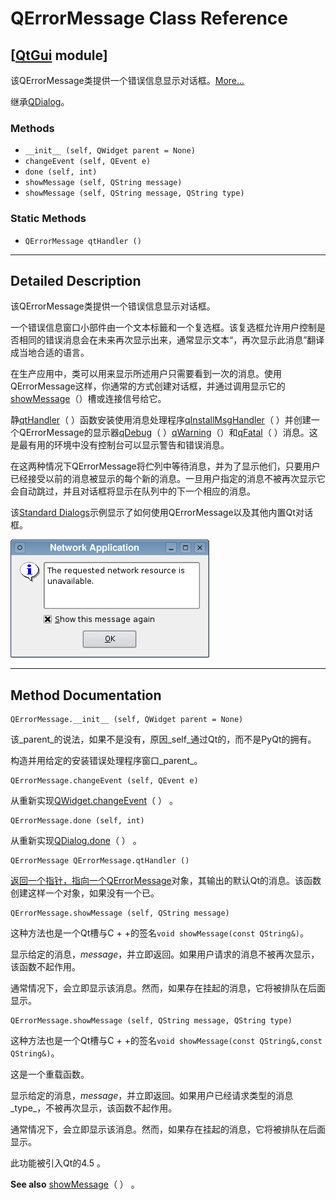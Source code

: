 # QErrorMessage Class Reference

## [[QtGui](index.htm) module]

该QErrorMessage类提供​​一个错误信息显示对话框。[More...](#details)

继承[QDialog](qdialog.html)。

### Methods

*   `__init__ (self, QWidget parent = None)`
*   `changeEvent (self, QEvent e)`
*   `done (self, int)`
*   `showMessage (self, QString message)`
*   `showMessage (self, QString message, QString type)`

### Static Methods

*   `QErrorMessage qtHandler ()`

* * *

## Detailed Description

该QErrorMessage类提供​​一个错误信息显示对话框。

一个错误信息窗口小部件由一个文本标籤和一个复选框。该复选框允许用户控制是否相同的错误消息会在未来再次显示出来，通常显示文本“，再次显示此消息”翻译成当地合适的语言。

在生产应用中，类可以用来显示所述用户只需要看到一次的消息。使用QErrorMessage这样，你通常的方式创建对话框，并通过调用显示它的[showMessage](qerrormessage.html#showMessage)（）槽或连接信号给它。

静[qtHandler](qerrormessage.html#qtHandler)（ ）函数安装使用消息处理程序[qInstallMsgHandler](index.htm#qInstallMsgHandler)（ ）并创建一个QErrorMessage的显示器[qDebug](index.htm#qDebug)（ ）[qWarning](index.htm#qWarning)（）和[qFatal](index.htm#qFatal)（ ）消息。这是最有用的环境中没有控制台可以显示警告和错误消息。

在这两种情况下QErrorMessage将伫列中等待消息，并为了显示他们，只要用户已经接受以前的消息被显示的每个新的消息。一旦用户指定的消息不被再次显示它会自动跳过，并且对话框将显示在队列中的下一个相应的消息。

该[Standard Dialogs](index.htm)示例显示了如何使用QErrorMessage以及其他内置Qt对话框。

![](../img/qerrormessage.png)

* * *

## Method Documentation

```
QErrorMessage.__init__ (self, QWidget parent = None)
```

该_parent_的说法，如果不是没有，原因_self_通过Qt的，而不是PyQt的拥有。

构造并用给定的安装错误处理程序窗口_parent_。

```
QErrorMessage.changeEvent (self, QEvent e)
```

从重新实现[QWidget.changeEvent](qwidget.html#changeEvent)（ ） 。

```
QErrorMessage.done (self, int)
```

从重新实现[QDialog.done](qdialog.html#done)（ ） 。

```
QErrorMessage QErrorMessage.qtHandler ()
```

[](qerrormessage.html)

[返回一个指针，指向一个](qerrormessage.html)[QErrorMessage](qerrormessage.html)对象，其输出的默认Qt的消息。该函数创建这样一个对象，如果没有一个已。

```
QErrorMessage.showMessage (self, QString message)
```

这种方法也是一个Qt槽与C + +的签名`void showMessage(const QString&)`。

显示给定的消息，_message_，并立即返回。如果用户请求的消息不被再次显示，该函数不起作用。

通常情况下，会立即显示该消息。然而，如果存在挂起的消息，它将被排队在后面显示。

```
QErrorMessage.showMessage (self, QString message, QString type)
```

这种方法也是一个Qt槽与C + +的签名`void showMessage(const QString&,const QString&)`。

这是一个重载函数。

显示给定的消息，_message_，并立即返回。如果用户已经请求类型的消息_type_，不被再次显示，该函数不起作用。

通常情况下，会立即显示该消息。然而，如果存在挂起的消息，它将被排队在后面显示。

此功能被引入Qt的4.5 。

**See also** [showMessage](qerrormessage.html#showMessage)（ ） 。